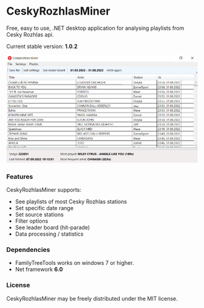 # CeskyRozhlasMiner
Free, easy to use, .NET desktop application for analysing playlists from Cesky Rozhlas api.

Current stable version: **1.0.2**

![alt text](https://raw.githubusercontent.com/oplaner4/CeskyRozhlasMiner/master/CeskyRozhlasMiner.App/preview.png)

### Features
CeskyRozhlasMiner supports:
* See playlists of most Cesky Rozhlas stations
* Set specific date range
* Set source stations
* Filter options
* See leader board (hit-parade)
* Data processing / statistics

### Dependencies
* FamilyTreeTools works on windows 7 or higher.
* Net framework **6.0**

### License
CeskyRozhlasMiner may be freely distributed under the MIT license.
